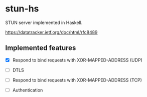 # stun-hs
STUN server implemented in Haskell.

https://datatracker.ietf.org/doc/html/rfc8489

## Implemented features
- [X] Respond to bind requests with XOR-MAPPED-ADDRESS (UDP)
- [ ] DTLS
- [ ] Respond to bind requests with XOR-MAPPED-ADDRESS (TCP)
- [ ] Authentication


